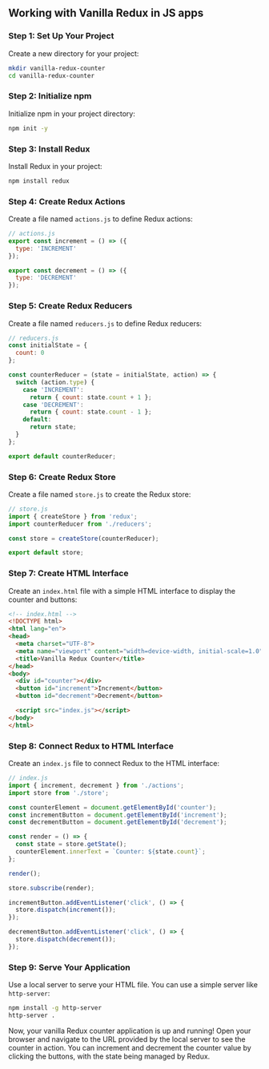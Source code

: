 ## Working with Vanilla Redux in JS apps

### Step 1: Set Up Your Project
Create a new directory for your project:

```bash
mkdir vanilla-redux-counter
cd vanilla-redux-counter
```

### Step 2: Initialize npm
Initialize npm in your project directory:

```bash
npm init -y
```

### Step 3: Install Redux
Install Redux in your project:

```bash
npm install redux
```

### Step 4: Create Redux Actions
Create a file named `actions.js` to define Redux actions:

```javascript
// actions.js
export const increment = () => ({
  type: 'INCREMENT'
});

export const decrement = () => ({
  type: 'DECREMENT'
});
```

### Step 5: Create Redux Reducers
Create a file named `reducers.js` to define Redux reducers:

```javascript
// reducers.js
const initialState = {
  count: 0
};

const counterReducer = (state = initialState, action) => {
  switch (action.type) {
    case 'INCREMENT':
      return { count: state.count + 1 };
    case 'DECREMENT':
      return { count: state.count - 1 };
    default:
      return state;
  }
};

export default counterReducer;
```

### Step 6: Create Redux Store
Create a file named `store.js` to create the Redux store:

```javascript
// store.js
import { createStore } from 'redux';
import counterReducer from './reducers';

const store = createStore(counterReducer);

export default store;
```

### Step 7: Create HTML Interface
Create an `index.html` file with a simple HTML interface to display the counter and buttons:

```html
<!-- index.html -->
<!DOCTYPE html>
<html lang="en">
<head>
  <meta charset="UTF-8">
  <meta name="viewport" content="width=device-width, initial-scale=1.0">
  <title>Vanilla Redux Counter</title>
</head>
<body>
  <div id="counter"></div>
  <button id="increment">Increment</button>
  <button id="decrement">Decrement</button>

  <script src="index.js"></script>
</body>
</html>
```

### Step 8: Connect Redux to HTML Interface
Create an `index.js` file to connect Redux to the HTML interface:

```javascript
// index.js
import { increment, decrement } from './actions';
import store from './store';

const counterElement = document.getElementById('counter');
const incrementButton = document.getElementById('increment');
const decrementButton = document.getElementById('decrement');

const render = () => {
  const state = store.getState();
  counterElement.innerText = `Counter: ${state.count}`;
};

render();

store.subscribe(render);

incrementButton.addEventListener('click', () => {
  store.dispatch(increment());
});

decrementButton.addEventListener('click', () => {
  store.dispatch(decrement());
});
```

### Step 9: Serve Your Application
Use a local server to serve your HTML file. You can use a simple server like `http-server`:

```bash
npm install -g http-server
http-server .
```

Now, your vanilla Redux counter application is up and running! Open your browser and navigate to the URL provided by the local server to see the counter in action. You can increment and decrement the counter value by clicking the buttons, with the state being managed by Redux.